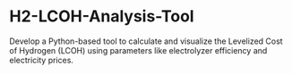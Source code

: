 # H2-LCOH-Analysis-Tool
Develop a Python-based tool to calculate and visualize the Levelized Cost of Hydrogen (LCOH) using parameters like electrolyzer efficiency and electricity prices.
